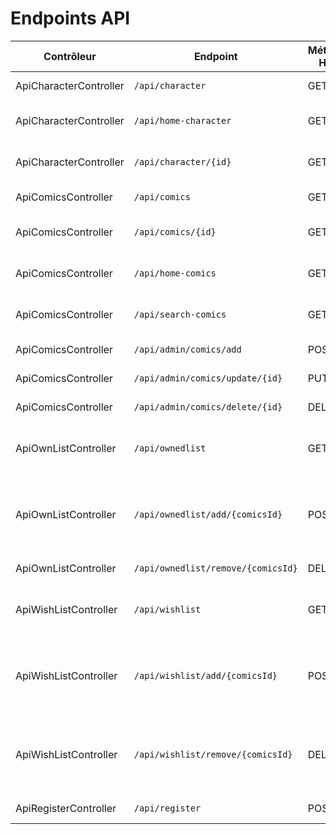 # Endpoints API

| Contrôleur                | Endpoint                            | Méthodes HTTP | Description                            |
|---------------------------|-------------------------------------|---------------|----------------------------------------|
| ApiCharacterController    | `/api/character`                    | GET           | List all the characters                 |
| ApiCharacterController    | `/api/home-character`               | GET           | List the five first characters   |
| ApiCharacterController    | `/api/character/{id}`               | GET           | Show a specific character       |
| ApiComicsController       | `/api/comics`                       | GET           | List all the comics                      |
| ApiComicsController       | `/api/comics/{id}`                  | GET           | Show a specific comics            |
| ApiComicsController       | `/api/home-comics`                  | GET           | List of the nine first comics        |
| ApiComicsController       | `/api/search-comics`                | GET           | Search comics by title      |
| ApiComicsController       | `/api/admin/comics/add`             | POST          | Add a comics                      |
| ApiComicsController       | `/api/admin/comics/update/{id}`     | PUT           | Update a comics       |
| ApiComicsController       | `/api/admin/comics/delete/{id}`     | DELETE        | Delete a comics          |
| ApiOwnListController      | `/api/ownedlist`                    | GET           | List all the comics owned by a user |
| ApiOwnListController      | `/api/ownedlist/add/{comicsId}`     | POST          | Add a comics in the list of the comics owned by a user    |
| ApiOwnListController      | `/api/ownedlist/remove/{comicsId}`  | DELETE        | Delete a comics  |
| ApiWishListController     | `/api/wishlist`                     | GET           | List all the comics that a user wish to have |
| ApiWishListController     | `/api/wishlist/add/{comicsId}`      | POST          | Add a comics in the list of the comics a user wish to have     |
| ApiWishListController     | `/api/wishlist/remove/{comicsId}`   | DELETE        | Remove a comics in the list of the comics a user wish to have    |
| ApiRegisterController     | `/api/register`                     | POST          | Create a new User          |
